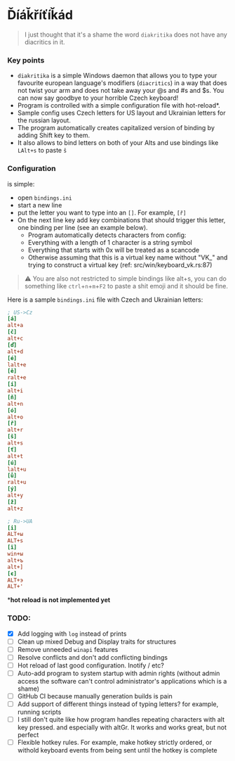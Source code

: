 # Ďíáǩříťíǩád

>I just thought that it's a shame the word `diakritika`
does not have any diacritics in it.


### Key points
* `diakritika` is a simple Windows daemon that allows you to type your favourite european language's modifiers (`diacritics`)
in a way that does not twist your arm and does not take away your @s and #s and $s. You can now say goodbye to your horrible Czech keyboard!
* Program is controlled with a simple configuration file with hot-reload*.
* Sample config uses Czech letters for US layout and Ukrainian letters for the russian layout.
* The program automatically creates capitalized version of binding by adding Shift key to them.
* It also allows to bind letters on both of your Alts and use bindings like `LAlt+s` to paste `š`


### Configuration
is simple:
* open `bindings.ini`
* start a new line
* put the letter you want to type into an `[]`. For example, `[ř]`
* On the next line key add key combinations that should trigger this letter, one binding per line (see an example below).
    * Program automatically detects characters from config:
    * Everything with a length of 1 character is a string symbol
    * Everything that starts with 0x will be treated as a scancode
    * Otherwise assuming that this is a virtual key name without "VK_" and trying to construct a virtual key (ref: src/win/keyboard_vk.rs:87)

>⚠ You are also not restricted to simple bindings like alt+s, you can do something like `ctrl`+`n`+`m`+`F2` to paste a shit emoji and it should be fine.

Here is a sample `bindings.ini` file with Czech and Ukrainian letters:
```ini 
; US->Cz
[á]
alt+a
[č]
alt+c
[ď]
alt+d
[é]
lalt+e
[ě]
ralt+e
[í]
alt+i
[ň]
alt+n
[ó]
alt+o
[ř]
alt+r
[š]
alt+s
[ť]
alt+t
[ú]
lalt+u
[ů]
ralt+u
[ý]
alt+y
[ž]
alt+z

; Ru->UA
[і]
ALT+ы
ALT+s
[ї]
win+ы
alt+ъ
alt+]
[є]
ALT+э
ALT+'

```

***hot reload is not implemented yet**


### TODO:
* [x] Add logging with `log` instead of prints
* [ ] Clean up mixed Debug and Display traits for structures
* [ ] Remove unneeded `winapi` features
* [ ] Resolve conflicts and don't add conflicting bindings
* [ ] Hot reload of last good configuration. Inotify / etc?
* [ ] Auto-add program to system startup with admin rights (without admin access the software can't control administrator's applications which is a shame)
* [ ] GitHub CI because manually generation builds is pain
* [ ] Add support of different things instead of typing letters? for example, running scripts
* [ ] I still don't quite like how program handles repeating characters with alt key pressed. and especially with altGr. It works and works great, but not perfect
* [ ] Flexible hotkey rules. For example, make hotkey strictly ordered, or withold keyboard events from being sent until the hotkey is complete
